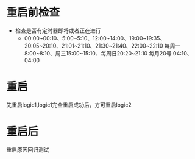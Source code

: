 # 重启前检查
- 检查是否有定时器即将或者正在进行
    * 00:00~00:10、5:00~5:10、12:00~14:00、19:00~19:35、20:05~20:10、21:01~21:10、21:30~21:40、22:00~22:10
    每周一8:00~8:10、周三15:00~15:10、每周日20:20~21:10
    每月20号 04:10、 04:00
# 重启
先重启logic1,logic1完全重启成功后，方可重启logic2
# 重启后
重启原因回归测试